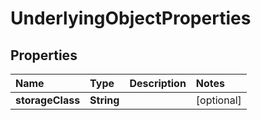 # UnderlyingObjectProperties

## Properties

| Name | Type | Description | Notes |
| :--- | :--- | :--- | :--- |
| **storageClass** | **String** |  | \[optional\] |


